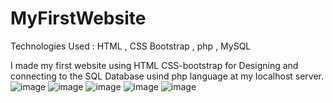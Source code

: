 ﻿# MyFirstWebsite

Technologies Used : HTML , CSS Bootstrap , php , MySQL

I made my first website using HTML CSS-bootstrap for Designing and connecting to the SQL Database usind php language at my localhost server.
![image](https://user-images.githubusercontent.com/44018172/213386077-d529db34-356f-42d7-ad7d-f66b3163e5c7.png)
![image](https://user-images.githubusercontent.com/44018172/213386141-c0884bef-6353-427d-bbea-d1883890c9e1.png)
![image](https://user-images.githubusercontent.com/44018172/213386194-46e0b941-bb79-4b91-8de8-9099ce9fc893.png)
![image](https://user-images.githubusercontent.com/44018172/213386973-68958e3c-2b5e-420a-9784-61b52e7f4de8.png)
![image](https://user-images.githubusercontent.com/44018172/213386421-99689129-3c40-4edd-91e5-835ee610eaa3.png)
